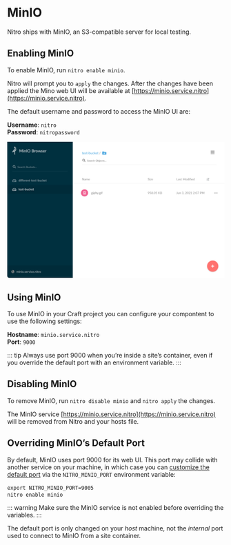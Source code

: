 # MinIO

Nitro ships with MinIO, an S3-compatible server for local testing.

## Enabling MinIO

To enable MinIO, run `nitro enable minio`.

Nitro will prompt you to `apply` the changes. After the changes have been applied the Mino web UI will be available at [https://minio.service.nitro](https://minio.service.nitro).

The default username and password to access the MinIO UI are:

**Username**: `nitro`\
**Password**: `nitropassword`

<BrowserShot url="https://minio.service.nitro/minio/test-bucket/" :link="false" caption="MinIO’s web interface">
<img src="../images/minio-ui.png" alt="Screenshot of MinIO web interface with two example buckets">
</BrowserShot>

## Using MinIO

To use MinIO in your Craft project you can configure your compontent to use the following settings:

**Hostname**: `minio.service.nitro`\
**Port**: `9000`

::: tip
Always use port 9000 when you’re inside a site’s container, even if you override the default port with an environment variable.
:::

## Disabling MinIO

To remove MinIO, run `nitro disable minio` and `nitro apply` the changes.

The MinIO service [https://minio.service.nitro](https://minio.service.nitro) will be removed from Nitro and your hosts file.

## Overriding MinIO’s Default Port

By default, MinIO uses port 9000 for its web UI. This port may collide with another service on your machine, in which case you can [customize the default port](../customizing.md#how-to-customize-nitro-s-defaults) via the `NITRO_MINIO_PORT` environment variable:

```
export NITRO_MINIO_PORT=9005
nitro enable minio
```

::: warning
Make sure the MinIO service is not enabled before overriding the variables.
:::

The default port is only changed on your *host* machine, not the *internal* port used to connect to MinIO from a site container.

